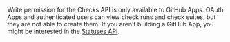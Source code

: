 Write permission for the Checks API is only available to GitHub Apps. OAuth Apps and authenticated users can view check runs and check suites, but they are not able to create them. If you aren't building a GitHub App, you might be interested in the [Statuses API](/v3/repos/statuses/).
